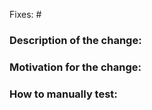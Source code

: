 <!--
Welcome to Cryostat! Before contributing, make sure to:
- Read the contributing guidelines https://github.com/cryostatio/cryostat/blob/main/CONTRIBUTING.md
- Rebase your branch on the latest upstream main
- Link any relevant issues, PR's, or documentation
- Make sure at least one of the following labels is attached to the PR: [chore,ci,cleanup,docs,feat,fix,perf,refactor,style,test]
-->
Fixes: #<issue number>

### Description of the change:

### Motivation for the change:

### How to manually test:
